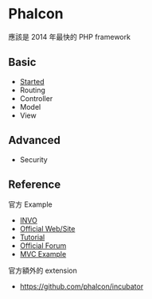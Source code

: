 # Phalcon

應該是 2014 年最快的 PHP framework

## Basic

* [Started](started.md)
* Routing
* Controller
* Model
* View

## Advanced

* Security

## Reference

官方 Example

* [INVO](https://github.com/phalcon/invo)
* [Official Web/Site](https://github.com/phalcon/website)
* [Tutorial](https://github.com/phalcon/tutorial)
* [Official Forum](https://github.com/phalcon/forum)
* [MVC Example](https://github.com/phalcon/mvc)

官方額外的 extension

* https://github.com/phalcon/incubator
